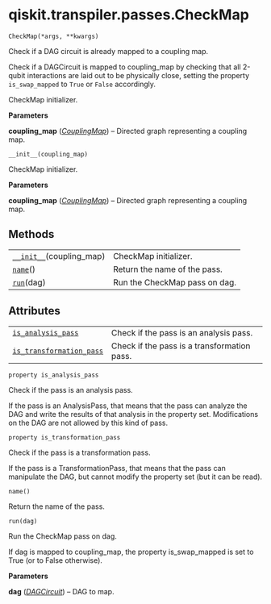 <span id="qiskit-transpiler-passes-checkmap" />

# qiskit.transpiler.passes.CheckMap

<span id="undefined" />

`CheckMap(*args, **kwargs)`

Check if a DAG circuit is already mapped to a coupling map.

Check if a DAGCircuit is mapped to coupling\_map by checking that all 2-qubit interactions are laid out to be physically close, setting the property `is_swap_mapped` to `True` or `False` accordingly.

CheckMap initializer.

**Parameters**

**coupling\_map** ([*CouplingMap*](qiskit.transpiler.CouplingMap#qiskit.transpiler.CouplingMap "qiskit.transpiler.CouplingMap")) – Directed graph representing a coupling map.

<span id="undefined" />

`__init__(coupling_map)`

CheckMap initializer.

**Parameters**

**coupling\_map** ([*CouplingMap*](qiskit.transpiler.CouplingMap#qiskit.transpiler.CouplingMap "qiskit.transpiler.CouplingMap")) – Directed graph representing a coupling map.

## Methods

|                                                                                                                       |                               |
| --------------------------------------------------------------------------------------------------------------------- | ----------------------------- |
| [`__init__`](#qiskit.transpiler.passes.CheckMap.__init__ "qiskit.transpiler.passes.CheckMap.__init__")(coupling\_map) | CheckMap initializer.         |
| [`name`](#qiskit.transpiler.passes.CheckMap.name "qiskit.transpiler.passes.CheckMap.name")()                          | Return the name of the pass.  |
| [`run`](#qiskit.transpiler.passes.CheckMap.run "qiskit.transpiler.passes.CheckMap.run")(dag)                          | Run the CheckMap pass on dag. |

## Attributes

|                                                                                                                                                  |                                             |
| ------------------------------------------------------------------------------------------------------------------------------------------------ | ------------------------------------------- |
| [`is_analysis_pass`](#qiskit.transpiler.passes.CheckMap.is_analysis_pass "qiskit.transpiler.passes.CheckMap.is_analysis_pass")                   | Check if the pass is an analysis pass.      |
| [`is_transformation_pass`](#qiskit.transpiler.passes.CheckMap.is_transformation_pass "qiskit.transpiler.passes.CheckMap.is_transformation_pass") | Check if the pass is a transformation pass. |

<span id="undefined" />

`property is_analysis_pass`

Check if the pass is an analysis pass.

If the pass is an AnalysisPass, that means that the pass can analyze the DAG and write the results of that analysis in the property set. Modifications on the DAG are not allowed by this kind of pass.

<span id="undefined" />

`property is_transformation_pass`

Check if the pass is a transformation pass.

If the pass is a TransformationPass, that means that the pass can manipulate the DAG, but cannot modify the property set (but it can be read).

<span id="undefined" />

`name()`

Return the name of the pass.

<span id="undefined" />

`run(dag)`

Run the CheckMap pass on dag.

If dag is mapped to coupling\_map, the property is\_swap\_mapped is set to True (or to False otherwise).

**Parameters**

**dag** ([*DAGCircuit*](qiskit.dagcircuit.DAGCircuit#qiskit.dagcircuit.DAGCircuit "qiskit.dagcircuit.DAGCircuit")) – DAG to map.
